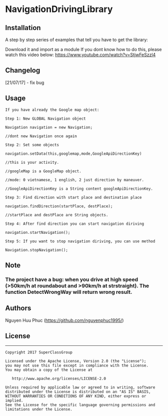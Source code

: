 # NavigationDrivingLibrary


## Installation

A step by step series of examples that tell you have to get the library:

Download it and import as a module
If you dont know how to do this, please watch this video below:
https://www.youtube.com/watch?v=StjwFeSzzl4


## Changelog

[21/07/17]
    - fix bug 

## Usage

```
If you have already the Google map object:

Step 1: New GLOBAL Navigation object

Navigation navigation = new Navigation;

//dont new Navigation once again

Step 2: Set some objects

navigation.setData(this,googlemap,mode,GoogleApiDirectionKey)

//this is your activity.

//googleMap is a GoogleMap object.

//mode: 0 vietnamese, 1 english, 2 just direction by maneuver.

//GoogleApiDirectionKey is a String content googleApiDirectionKey.

Step 3: Find direction with start place and destination place

navigation.findDirection(startPlace, destPlace);

//startPlace and destPlace are String objects.

Step 4: After find direction you can start navigation diriving

navigation.startNavigation();
 
Step 5: If you want to stop navigation diriving, you can use method

Navigation.stopNavigation();

```
## Note
### The project have a bug: when you drive at high speed (>50km/h at roundabout and >90km/h at strstraight). The function DetectWrongWay will return wrong result. 

## Authors

Nguyen Huu Phuc (https://github.com/nguyenphuc1995/)

## License
--------

    Copyright 2017 SuperClassGroup

    Licensed under the Apache License, Version 2.0 (the "License");
    you may not use this file except in compliance with the License.
    You may obtain a copy of the License at

       http://www.apache.org/licenses/LICENSE-2.0

    Unless required by applicable law or agreed to in writing, software
    distributed under the License is distributed on an "AS IS" BASIS,
    WITHOUT WARRANTIES OR CONDITIONS OF ANY KIND, either express or implied.
    See the License for the specific language governing permissions and
    limitations under the License.
